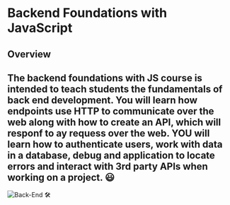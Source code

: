 # Backend Foundations with JavaScript

## Overview
The backend foundations with JS course is intended to teach students the fundamentals of back end development. You will learn how endpoints use HTTP to communicate over the web along with how to create an API, which will responf to ay requess over the web. YOU will learn how to authenticate users, work with data in a database, debug and application to locate errors and interact with 3rd party APIs when working on a project. 😃
--
![Back-End 🛠 ]('https://raw.githubusercontent.com/CodefulDom/backend-foundations-woz-u/blob/master/backend-architecture.png)

